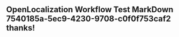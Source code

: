 <properties
ms.topic="hero-topic"
ms.test1="hero-topic"
ms.test2="test"/>

## OpenLocalization Workflow Test MarkDown 7540185a-5ec9-4230-9708-c0f0f753caf2 thanks!
